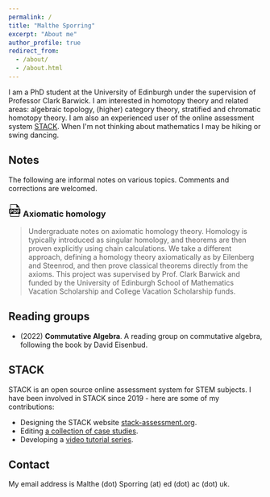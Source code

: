 ```yaml
---
permalink: /
title: "Malthe Sporring"
excerpt: "About me"
author_profile: true
redirect_from: 
  - /about/
  - /about.html
---
```


I am a PhD student at the University of Edinburgh under the supervision of Professor Clark Barwick. I am interested in homotopy theory and related areas: algebraic topology, (higher) category theory, stratified and chromatic homotopy theory. I am also an experienced user of the online assessment system [STACK](https://stack-assessment.org/). When I'm not thinking about mathematics I may be hiking or swing dancing.

## Notes
The following are informal notes on various topics. Comments and corrections are welcomed.

### [![pdf](../images/pdf25.png)](https://raw.githubusercontent.com/malthefogsporring/homology/main/main.pdf)  Axiomatic homology
> Undergraduate notes on axiomatic homology theory. Homology is typically introduced as singular homology, and theorems are then proven explicitly using chain calculations. We take a different approach, defining a homology theory axiomatically as by Eilenberg and Steenrod, and then prove classical theorems directly from the axioms. This project was supervised by Prof. Clark Barwick and funded by the University of Edinburgh School of Mathematics Vacation Scholarship and College Vacation Scholarship funds.

## Reading groups
* (2022) **Commutative Algebra**. A reading group on commutative algebra, following the book by David Eisenbud.

## STACK
STACK is an open source online assessment system for STEM subjects. I have been involved in STACK since 2019 - here are some of my contributions:
* Designing the STACK website [stack-assessment.org](https://stack-assessment.org/).
* Editing [a collection of case studies](https://docs.stack-assessment.org/content/2019-cate-case-studies.pdf).
* Developing a [video tutorial series](http://docs.stack-assessment.org/en/Authoring/Authoring_quick_start/).

## Contact
My email address is Malthe (dot) Sporring (at) ed (dot) ac (dot) uk.
